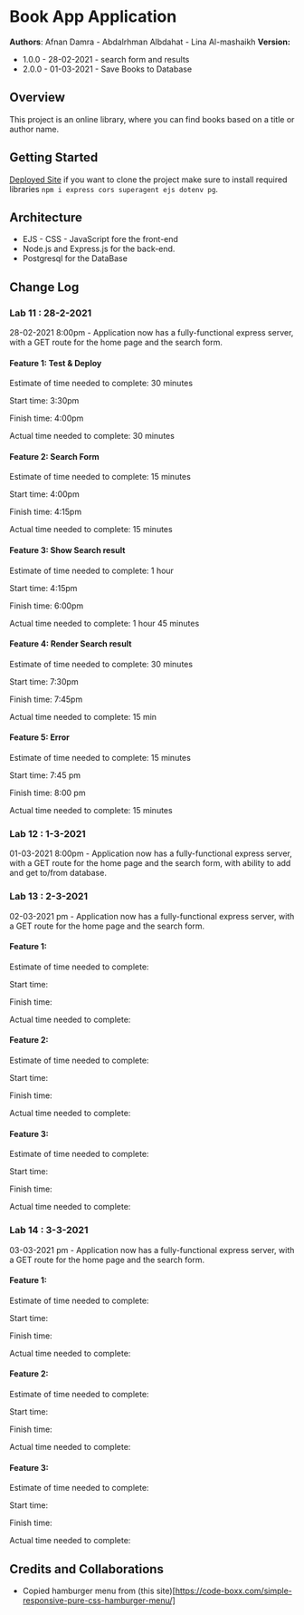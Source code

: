 # Book App Application

**Authors**: Afnan Damra - Abdalrhman Albdahat - Lina Al-mashaikh
**Version:**
* 1.0.0 - 28-02-2021 - search form and results
* 2.0.0 - 01-03-2021 - Save Books to Database


## Overview
This project is an online library, where you can find books based on a title or author name.

## Getting Started
[Deployed Site](https://ab-ad-lm-booklist.herokuapp.com/)
if you want to clone the project make sure to install required libraries `npm i express cors superagent ejs dotenv pg`.

## Architecture
- EJS - CSS - JavaScript fore the front-end
- Node.js and Express.js for the back-end. 
- Postgresql for the DataBase

## Change Log

### Lab 11 : 28-2-2021
28-02-2021 8:00pm - Application now has a fully-functional express server, with a GET route for the home page and the search form.

#### Feature 1: Test & Deploy

Estimate of time needed to complete: 30 minutes

Start time: 3:30pm

Finish time: 4:00pm

Actual time needed to complete: 30 minutes

#### Feature 2: Search Form

Estimate of time needed to complete: 15 minutes

Start time: 4:00pm

Finish time: 4:15pm

Actual time needed to complete: 15 minutes

#### Feature 3: Show Search result

Estimate of time needed to complete: 1 hour

Start time: 4:15pm

Finish time: 6:00pm

Actual time needed to complete: 1 hour 45 minutes

#### Feature 4: Render Search result

Estimate of time needed to complete: 30 minutes

Start time: 7:30pm

Finish time: 7:45pm

Actual time needed to complete: 15 min

#### Feature 5: Error

Estimate of time needed to complete: 15 minutes

Start time: 7:45 pm

Finish time: 8:00 pm

Actual time needed to complete: 15 minutes

### Lab 12 : 1-3-2021
01-03-2021 8:00pm - Application now has a fully-functional express server, with a GET route for the home page and the search form, with ability to add and get to/from database.

### Lab 13 : 2-3-2021
02-03-2021 pm - Application now has a fully-functional express server, with a GET route for the home page and the search form.

#### Feature 1: 

Estimate of time needed to complete: 

Start time: 

Finish time: 

Actual time needed to complete: 

#### Feature 2: 

Estimate of time needed to complete: 

Start time: 

Finish time: 

Actual time needed to complete: 

#### Feature 3: 

Estimate of time needed to complete: 

Start time: 

Finish time: 

Actual time needed to complete:

### Lab 14 : 3-3-2021
03-03-2021 pm - Application now has a fully-functional express server, with a GET route for the home page and the search form.

#### Feature 1: 

Estimate of time needed to complete: 

Start time: 

Finish time: 

Actual time needed to complete: 

#### Feature 2: 

Estimate of time needed to complete: 

Start time: 

Finish time: 

Actual time needed to complete: 

#### Feature 3: 

Estimate of time needed to complete: 

Start time: 

Finish time: 

Actual time needed to complete:

## Credits and Collaborations
- Copied hamburger menu from (this site)[https://code-boxx.com/simple-responsive-pure-css-hamburger-menu/]

